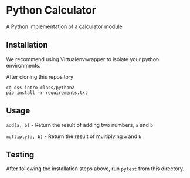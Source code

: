 # Python Calculator
A Python implementation of a calculator module

## Installation
We recommend using Virtualenvwrapper to isolate your python environments.

After cloning this repository
```
cd oss-intro-class/python2
pip install -r requirements.txt
```
## Usage
`add(a, b)` - Return the result of adding two numbers, `a` and `b`

`multiply(a, b)` - Return the result of multiplying `a` and `b`

## Testing
After following the installation steps above, run `pytest` from this directory.

